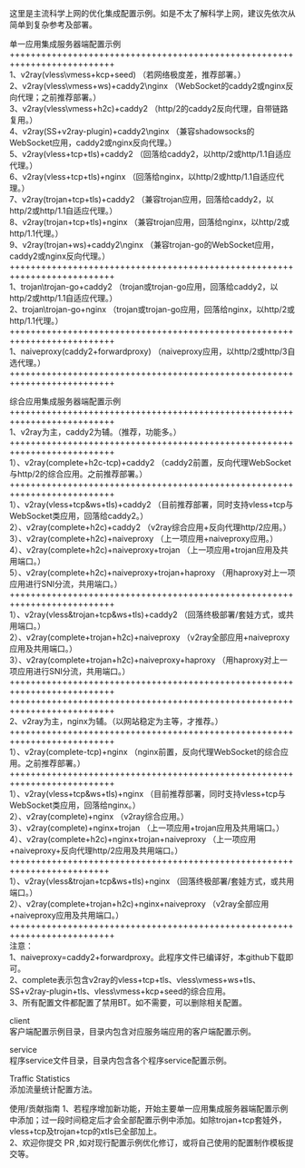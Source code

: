 这里是主流科学上网的优化集成配置示例。如是不太了解科学上网，建议先依次从简单到复杂参考及部署。

单一应用集成服务器端配置示例  
++++++++++++++++++++++++++++++++++++++++++++++++++++++++++++++++++++++++++  
1、v2ray(vless\vmess+kcp+seed) （若网络极度差，推荐部署。）  
2、v2ray(vless\vmess+ws)+caddy2\nginx （WebSocket的caddy2或nginx反向代理；之前推荐部署。）  
3、v2ray(vless\vmess+h2c)+caddy2 （http/2的caddy2反向代理，自带链路复用。）  
4、v2ray(SS+v2ray-plugin)+caddy2\nginx （兼容shadowsocks的WebSocket应用，caddy2或nginx反向代理。）  
5、v2ray(vless+tcp+tls)+caddy2 （回落给caddy2，以http/2或http/1.1自适应代理。）  
6、v2ray(vless+tcp+tls)+nginx （回落给nginx，以http/2或http/1.1自适应代理。）  
7、v2ray(trojan+tcp+tls)+caddy2 （兼容trojan应用，回落给caddy2，以http/2或http/1.1自适应代理。）  
8、v2ray(trojan+tcp+tls)+nginx （兼容trojan应用，回落给nginx，以http/2或http/1.1代理。）  
9、v2ray(trojan+ws)+caddy2\nginx （兼容trojan-go的WebSocket应用，caddy2或nginx反向代理。）  
++++++++++++++++++++++++++++++++++++++++++++++++++++++++++++++++++++++++++  
1、trojan\trojan-go+caddy2 （trojan或trojan-go应用，回落给caddy2，以http/2或http/1.1自适应代理。）  
2、trojan\trojan-go+nginx （trojan或trojan-go应用，回落给nginx，以http/2或http/1.1代理。）  
++++++++++++++++++++++++++++++++++++++++++++++++++++++++++++++++++++++++++  
1、naiveproxy(caddy2+forwardproxy) （naiveproxy应用，以http/2或http/3自选代理。）  
++++++++++++++++++++++++++++++++++++++++++++++++++++++++++++++++++++++++++  

综合应用集成服务器端配置示例  
++++++++++++++++++++++++++++++++++++++++++++++++++++++++++++++++++++++++++  
1、v2ray为主，caddy2为辅。（推荐，功能多。）  
++++++++++++++++++++++++++++++++++++++++++++++++++++++++++++++++++++++++++  
1）、v2ray(complete+h2c-tcp)+caddy2 （caddy2前置，反向代理WebSocket与http/2的综合应用。之前推荐部署。）  
++++++++++++++++++++++++++++++++++++++++++++++++++++++++++++++++++++++++++  
1）、v2ray(vless+tcp&ws+tls)+caddy2 （目前推荐部署，同时支持vless+tcp与WebSocket类应用，回落给caddy2。）  
2）、v2ray(complete+h2c)+caddy2 （v2ray综合应用+反向代理http/2应用。）  
3）、v2ray(complete+h2c)+naiveproxy （上一项应用+naiveproxy应用。）  
4）、v2ray(complete+h2c)+naiveproxy+trojan （上一项应用+trojan应用及共用端口。）  
5）、v2ray(complete+h2c)+naiveproxy+trojan+haproxy （用haproxy对上一项应用进行SNI分流，共用端口。）  
++++++++++++++++++++++++++++++++++++++++++++++++++++++++++++++++++++++++++  
1）、v2ray(vless&trojan+tcp&ws+tls)+caddy2 （回落终极部署/套娃方式，或共用端口。）  
2）、v2ray(complete+trojan+h2c)+naiveproxy （v2ray全部应用+naiveproxy应用及共用端口。）  
3）、v2ray(complete+trojan+h2c)+naiveproxy+haproxy （用haproxy对上一项应用进行SNI分流，共用端口。）  
++++++++++++++++++++++++++++++++++++++++++++++++++++++++++++++++++++++++++  
++++++++++++++++++++++++++++++++++++++++++++++++++++++++++++++++++++++++++  
2、v2ray为主，nginx为辅。（以网站稳定为主等，才推荐。）  
++++++++++++++++++++++++++++++++++++++++++++++++++++++++++++++++++++++++++  
1）、v2ray(complete-tcp)+nginx （nginx前置，反向代理WebSocket的综合应用。之前推荐部署。）  
++++++++++++++++++++++++++++++++++++++++++++++++++++++++++++++++++++++++++  
1）、v2ray(vless+tcp&ws+tls)+nginx （目前推荐部署，同时支持vless+tcp与WebSocket类应用，回落给nginx。）  
2）、v2ray(complete)+nginx （v2ray综合应用。）  
3）、v2ray(complete)+nginx+trojan （上一项应用+trojan应用及共用端口。）  
4）、v2ray(complete+h2c)+nginx+trojan+naiveproxy （上一项应用+naiveproxy+反向代理http/2应用及共用端口。）  
+++++++++++++++++++++++++++++++++++++++++++++++++++++++++++++++++++++++++  
1）、v2ray(vless&trojan+tcp&ws+tls)+nginx （回落终极部署/套娃方式，或共用端口。）  
2）、v2ray(complete+trojan+h2c)+nginx+naiveproxy （v2ray全部应用+naiveproxy应用及共用端口。）  
++++++++++++++++++++++++++++++++++++++++++++++++++++++++++++++++++++++++++  
注意：  
1、naiveproxy=caddy2+forwardproxy。此程序文件已编译好，本github下载即可。  
2、complete表示包含v2ray的vless+tcp+tls、vless\vmess+ws+tls、SS+v2ray-plugin+tls、vless\vmess+kcp+seed的综合应用。  
3、所有配置文件都配置了禁用BT。如不需要，可以删除相关配置。

client  
客户端配置示例目录，目录内包含对应服务端应用的客户端配置示例。

service  
程序service文件目录，目录内包含各个程序service配置示例。

Traffic Statistics  
添加流量统计配置方法。

使用/贡献指南
1、若程序增加新功能，开始主要单一应用集成服务器端配置示例中添加；过一段时间稳定后才会全部配置示例中添加。如除trojan+tcp套娃外，vless+tcp及trojan+tcp的xtls已全部加上。  
2、欢迎你提交 PR ,如对现行配置示例优化修订，或将自己使用的配置制作模板提交等。
